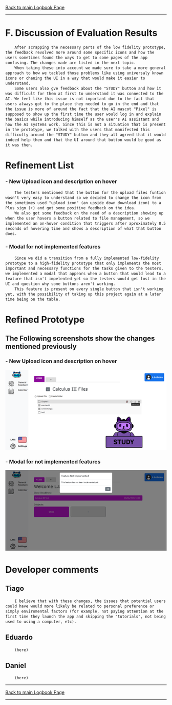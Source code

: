 [Back to main Logbook Page](../hci_logbook.md)

---

# F. Discussion of Evaluation Results

        After scrapping the necessary parts of the low fidelity prototype, the feedback revolved more around some specific icons and how the users sometimes found the ways to get to some pages of the app confusing. The changes made are listed in the next topic.
        When taking these into account we made sure to take a more general approach to how we tackled those problems like using universaly known icons or chaning the UI in a way that would make it easier to understand.
        Some users also gve feedback about the "STUDY" button and how it was difficult for them at first to understand it was connected to the AI. We feel like this issue is not important due to the fact that users always got to the place they needed to go in the end and that the issue is more of around the fact that the AI mascot "Pixel" is supposed to show up the first time the user would log in and explain the basics while introducing himself as the user's AI assistant and how the AI systems work. Since this is not a situation that is present in the prototype, we talked with the users that manifested this difficulty around the "STUDY" button and they all agreed that it would indeed help them and that the UI around that button would be good as it was then.

# Refinement List

### - New Upload icon and description on hover

        The testers mentioned that the button for the upload files funtion wasn't very easy to understand so we decided to change the icon from the sometimes used "upload icon" (an upside down download icon) to a Plus sign (+) and got some positive feedback on the idea.
        We also got some feedback on the need of a description showing up when the user hovers a button related to file management, so we implemented an on-hover condition that triggers after aproximately 0.5 seconds of hovering time and shows a description of what that button does.

### - Modal for not implemented features

        Since we did a transition from a fully implemented low-fidelity prototype to a high-fidelity prototype that only implements the most important and necessary functions for the tasks given to the testers, we implemented a modal that appears when a button that would lead to a feature that isn't impelented yet so the testers would get lost in the UI and question why some buttons aren't working.
        This feature is present on every single button that isn't working yet, with the possibility of taking up this project again at a later time being on the table.

# Refined Prototype

## The Following screenshots show the changes mentioned previously

### - New Upload icon and description on hover
![Refinement here](Screenshots/Plus_Hover.png)

### - Modal for not implemented features

![Refinement here](Screenshots/Modal.png)

# Developer comments

## Tiago

        I believe that with these changes, the issues that potential users could have would more likely be related to personal preference or simply enviromental factors (for example, not paying attention at the first time they launch the app and skipping the "tutorials", not being used to using a computer, etc).

## Eduardo

        (here)

## Daniel

        (here)

---
[Back to main Logbook Page](../hci_logbook.md)

---